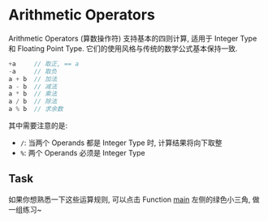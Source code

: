 # Arithmetic Operators

Arithmetic Operators (算数操作符) 支持基本的四则计算, 适用于 Integer Type 和 Floating Point Type.
它们的使用风格与传统的数学公式基本保持一致.

```c++
+a     // 取正, == a
-a     // 取负
a + b  // 加法
a - b  // 减法
a * b  // 乘法
a / b  // 除法
a % b  // 求余数
```

其中需要注意的是:
- `/`: 当两个 Operands 都是 Integer Type 时, 计算结果将向下取整
- `%`: 两个 Operands 必须是 Integer Type


## Task

如果你想熟悉一下这些运算规则, 可以点击 Function [main](psi_element://main) 左侧的绿色小三角, 做一组练习~
